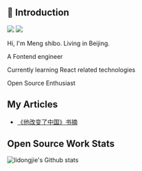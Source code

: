 ## 🙋 Introduction  

![](https://img.shields.io/static/v1?label=wechat&message=expo213&color=57bd6a&logo=wechat) ![](https://visitor-badge.glitch.me/badge?page_id=github.com/exposir) 

Hi, I'm Meng shibo. Living in Beijing.

A Fontend engineer

Currently learning React related technologies

Open Source Enthusiast



## My Articles  

- [《他改变了中国》书摘 ](https://github.com/exposir/blog/issues/41)

## Open Source Work Stats 

![lidongjie's Github stats](https://github-readme-stats.vercel.app/api?username=exposir&show_icons=true&bg_color=30,e96443,904e95&title_color=fff&text_color=fff)


